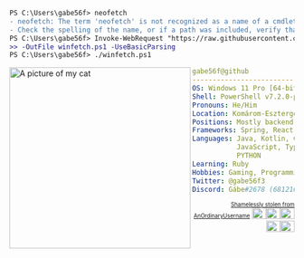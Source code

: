 ```diff
PS C:\Users\gabe56f> neofetch
- neofetch: The term 'neofetch' is not recognized as a name of a cmdlet, function, script file, or executable program.
- Check the spelling of the name, or if a path was included, verify that the path is correct and try again.
PS C:\Users\gabe56f> Invoke-WebRequest "https://raw.githubusercontent.com/lptstr/winfetch/master/winfetch.ps1" `
>> -OutFile winfetch.ps1 -UseBasicParsing
PS C:\Users\gabe56f> ./winfetch.ps1
```

<img align="left" src="https://cdn.discordapp.com/attachments/799725280381108234/892083552659845221/unknown.png" alt="A picture of my cat" width="320" /> 

```yaml
gabe56f@github
-------------------------
OS: Windows 11 Pro [64-bit]
Shell: PowerShell v7.2.0-preview.9
Pronouns: He/Him
Location: Komárom-Esztergom, Hungary
Positions: Mostly backend
Frameworks: Spring, React
Languages: Java, Kotlin, CPP, CSHARP,
           JavaScript, TypeScript,
           PYTHON
Learning: Ruby
Hobbies: Gaming, Programming
Twitter: @gabe56f3
Discord: Gábe#2678 (681210712915574820)
```
<p align="right">
<sup><sub><a href = "https://github.com/AnOrdinaryUsername">Shamelessly stolen from AnOrdinaryUsername</a></sub></sup>
  <img alt="#979ea3" src="https://via.placeholder.com/15/979ea3/000000?text=+" width="25" height="20" /><img alt="#423737" src="https://via.placeholder.com/15/423737/000000?text=+" width="25" height="20" /><img alt="#60272e" src="https://via.placeholder.com/15/60272e/000000?text=+" width="25" height="20" /><img alt="#bf9c8f" src="https://via.placeholder.com/15/bf9c8f/000000?text=+" width="25" height="20" /><img alt="#4b3d33" src="https://via.placeholder.com/15/4b3d33/000000?text=+" width="25" height="20" />
</p>

